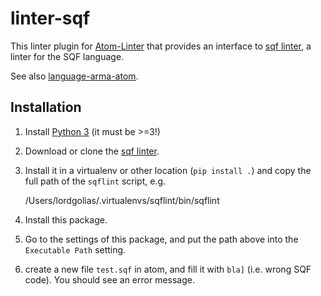 # linter-sqf

This linter plugin for [Atom-Linter](https://atomlinter.github.io/) that
provides an interface to [sqf linter](https://github.com/LordGolias/sqf),
a linter for the SQF language.

See also [language-arma-atom](https://atom.io/packages/language-arma-atom).

## Installation

1. Install [Python 3](https://www.python.org/downloads/) (it must be >=3!)
1. Download or clone the [sqf linter](https://github.com/LordGolias/sqf).
2. Install it in a virtualenv or other location (`pip install .`) and copy the full path of the `sqflint` script, e.g.

    /Users/lordgolias/.virtualenvs/sqflint/bin/sqflint

3. Install this package.
4. Go to the settings of this package, and put the path above into the `Executable Path` setting.
5. create a new file `test.sqf` in atom, and fill it with `bla]` (i.e. wrong SQF code). You should see an error message.
